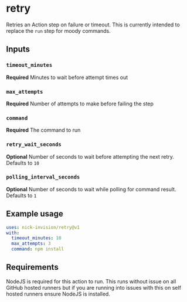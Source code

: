 # retry

Retries an Action step on failure or timeout. This is currently intended to replace the `run` step for moody commands.

## Inputs

### `timeout_minutes`

**Required** Minutes to wait before attempt times out

### `max_attempts`

**Required** Number of attempts to make before failing the step

### `command`

**Required** The command to run

### `retry_wait_seconds`

**Optional** Number of seconds to wait before attempting the next retry. Defaults to `10`

### `polling_interval_seconds`

**Optional** Number of seconds to wait while polling for command result. Defaults to `1`

## Example usage

```yaml
uses: nick-invision/retry@v1
with:
  timeout_minutes: 10
  max_attempts: 3
  command: npm install
```

## Requirements

NodeJS is required for this action to run.  This runs without issue on all GitHub hosted runners but if you are running into issues with this on self hosted runners ensure NodeJS is installed.
